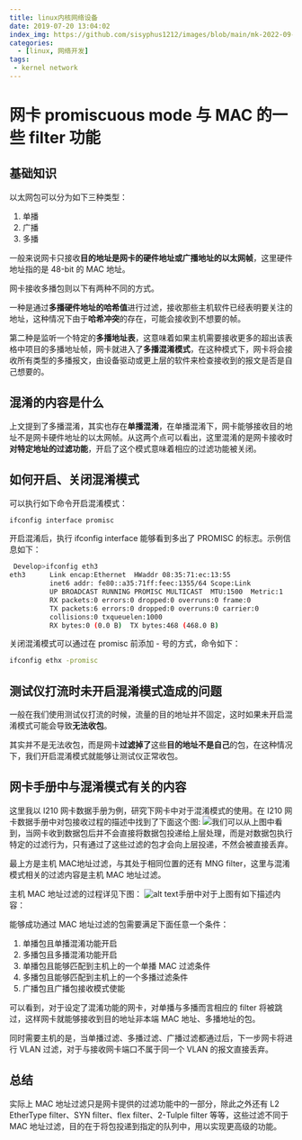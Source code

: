 ```yaml
---
title: linux内核网络设备
date: 2019-07-20 13:04:02
index_img: https://github.com/sisyphus1212/images/blob/main/mk-2022-09-20-23-08-10.png?raw=true
categories:
  - [linux, 网络开发]
tags:
 - kernel network
---
```


# 网卡 promiscuous mode 与 MAC 的一些 filter 功能
## 基础知识
以太网包可以分为如下三种类型：

1. 单播
2. 广播
3. 多播

一般来说网卡只接收**目的地址是网卡的硬件地址或广播地址的以太网帧**，这里硬件地址指的是 48-bit 的 MAC 地址。

网卡接收多播包则以下有两种不同的方式。

一种是通过**多播硬件地址的哈希值**进行过滤，接收那些主机软件已经表明要关注的地址，这种情况下由于**哈希冲突**的存在，可能会接收到不想要的帧。

第二种是监听一个特定的**多播地址表**，这意味着如果主机需要接收更多的超出该表格中项目的多播地址帧，网卡就进入了**多播混淆模式**，在这种模式下，网卡将会接收所有类型的多播报文，由设备驱动或更上层的软件来检查接收到的报文是否是自己想要的。

## 混淆的内容是什么
上文提到了多播混淆，其实也存在**单播混淆**，在单播混淆下，网卡能够接收目的地址不是网卡硬件地址的以太网帧。从这两个点可以看出，这里混淆的是网卡接收时**对特定地址的过滤功能**，开启了这个模式意味着相应的过滤功能被关闭。

## 如何开启、关闭混淆模式
可以执行如下命令开启混淆模式：

```bash
ifconfig interface promisc
```
开启混淆后，执行 ifconfig interface 能够看到多出了 PROMISC 的标志。示例信息如下：

```bash
 Develop>ifconfig eth3
eth3      Link encap:Ethernet  HWaddr 08:35:71:ec:13:55
          inet6 addr: fe80::a35:71ff:feec:1355/64 Scope:Link
          UP BROADCAST RUNNING PROMISC MULTICAST  MTU:1500  Metric:1
          RX packets:0 errors:0 dropped:0 overruns:0 frame:0
          TX packets:6 errors:0 dropped:0 overruns:0 carrier:0
          collisions:0 txqueuelen:1000
          RX bytes:0 (0.0 B)  TX bytes:468 (468.0 B)
```
关闭混淆模式可以通过在 promisc 前添加 - 号的方式，命令如下：

```bash
ifconfig ethx -promisc
```
## 测试仪打流时未开启混淆模式造成的问题
一般在我们使用测试仪打流的时候，流量的目的地址并不固定，这时如果未开启混淆模式可能会导致**无法收包**。

其实并不是无法收包，而是网卡**过滤掉了**这些**目的地址不是自己**的包，在这种情况下，我们开启混淆模式就能够让测试仪正常收包。

## 网卡手册中与混淆模式有关的内容
这里我以 I210 网卡数据手册为例，研究下网卡中对于混淆模式的使用。在 I210 网卡数据手册中对包接收过程的描述中找到了下面这个图:
![](https://img-blog.csdnimg.cn/20200912130423744.png?x-oss-process=image/watermark,type_ZmFuZ3poZW5naGVpdGk,shadow_10,text_aHR0cHM6Ly9ibG9nLmNzZG4ubmV0L0xvbmd5dV93bHo=,size_16,color_FFFFFF,t_70#pic_center)我们可以从上图中看到，当网卡收到数据包后并不会直接将数据包投递给上层处理，而是对数据包执行特定的过滤行为，只有通过了这些过滤的包才会向上层投递，不然会被直接丢弃。

最上方是主机 MAC地址过滤，与其处于相同位置的还有 MNG filter，这里与混淆模式相关的过滤内容是主机 MAC 地址过滤。

主机 MAC 地址过滤的过程详见下图：
![alt text](<../../../../../../medias/images_0/网卡 promiscuous mode 与 MAC 的一些 filter 功能_image.png>)手册中对于上图有如下描述内容：

能够成功通过 MAC 地址过滤的包需要满足下面任意一个条件：

1. 单播包且单播混淆功能开启
2. 多播包且多播混淆功能开启
3. 单播包且能够匹配到主机上的一个单播 MAC 过滤条件
4. 多播包且能够匹配到主机上的一个多播过滤条件
5. 广播包且广播包接收模式使能

可以看到，对于设定了混淆功能的网卡，对单播与多播而言相应的 filter 将被跳过，这样网卡就能够接收到目的地址非本端 MAC 地址、多播地址的包。

同时需要主机的是，当单播过滤、多播过滤、广播过滤都通过后，下一步网卡将进行 VLAN 过滤，对于与接收网卡端口不属于同一个 VLAN 的报文直接丢弃。

## 总结
实际上 MAC 地址过滤只是网卡提供的过滤功能中的一部分，除此之外还有 L2 EtherType filter、SYN filter、flex filter、2-Tulple filter 等等，这些过滤不同于 MAC 地址过滤，目的在于将包投递到指定的队列中，用以实现更高级的功能。


